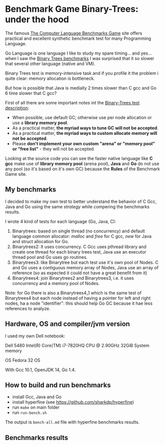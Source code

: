 # Benchmark Game Binary-Trees: under the hood

The famous [The Computer Language Benchmarks Game](https://benchmarksgame-team.pages.debian.net/benchmarksgame/) site offers practical and excellent synthetic benchmark test for many Programming Language. 

Go Language is one language I like to study my spare timing... and yes... when I saw the [Binary Trees benchmarks](https://benchmarksgame-team.pages.debian.net/benchmarksgame/performance/binarytrees.html) I was surprised that it so slower that several other language (native and VM).

Binary Trees test is memory-intensive task and if you profile it the problem i quite clear: memory allocation is bottleneck.

But how is possible that Java is medially 2 times slower than C gcc and Go 6 time slower that C gcc?

First of all there are some important notes int the  [Binary-Trees test description](https://benchmarksgame-team.pages.debian.net/benchmarksgame/description/binarytrees.html#binarytrees): 

* When possible, use default GC; otherwise use per node allocation or use a **library memory pool**.
* As a practical matter, **the myriad ways to tune GC will not be accepted**.
* As a practical matter, **the myriad ways to custom allocate memory will not be accepted**.
* Please **don't implement your own custom "arena" or "memory pool" or "free list"** - they will not be accepted

Looking at the source code you can see the faster native language like **C gcc** make use of **library memory pool** (arena pool), **Java** and **Go** do not use any pool (so it's based on it's own GC) because the **Rules** of the Benchmark Game site.

## My benchmarks 

I decided to make my own test to better understand the behavior of C Gcc, Java and Go using the same *strategy* while compering the benchmarks results.

I wrote 4 kind of tests for each language (Go, Java, C):

1. Binarytrees: based on single thread (no concurrency) and default language common allocator: *malloc* and *free* for C gcc, *new* for Java and struct allocation for Go.
2. Binarytrees2: It uses concurrency. C Gcc uses pthread library and create one thread for each binary trees test, Java use an executor thread pool and Go uses go routines.
3. Binarytrees3: like Binarytree but each test use it's own pool of Nodes. C and Go uses a contiguous memory array of Nodes, Java use an array of reference (so as expected it could not have a great benefit from it)
4. Binarytrees4: join Binarytrees2 and Binarytrees3, i.e. it uses concurrency and a memory pool of Nodes. 

Note: for Go there is also a Binarytrees4_1 which is the same test of Binarytrees4 but each node instead of having a pointer for left and right nodes, ha a node "identifier": this should help Go GC because it hae less references to analyze.


## Hardware, OS and compiler/jvm version

I used my own Dell notebook:

Dell 5480
Intel(R) Core(TM) i7-7820HQ CPU @ 2.90GHz
32GiB System memory

OS Fedora 32 OS

With Gcc 10.1, OpenJDK 14, Go 1.4.

## How to build and run benchmarks

* install Gcc, Java and Go
* install hyperfine (see https://github.com/sharkdp/hyperfine)
* run `make` on main folder
* run `run-bench.sh` 

The output is `bench-all.md` file with hyperfine benchmarks results.

## Benchmarks results


